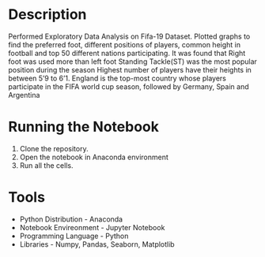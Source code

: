 # Description
Performed Exploratory Data Analysis on Fifa-19 Dataset. Plotted graphs to find the preferred foot, 
different positions of players, common height in football and top 50 different nations participating. It was found that 
Right foot was used more than left foot
Standing Tackle(ST) was the most popular position during the season
Highest number of players have their heights in between 5’9 to 6’1.
England is the top-most country whose players participate in the FIFA world cup season, followed by Germany, Spain and Argentina

# Running the Notebook
1. Clone the repository.
2. Open the notebook in Anaconda environment
3. Run all the cells.

# Tools
* Python Distribution - Anaconda
* Notebook Envireonment - Jupyter Notebook
* Programming Language - Python
* Libraries - Numpy, Pandas, Seaborn, Matplotlib
